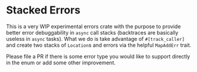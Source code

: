 # Stacked Errors

This is a very WIP experimental errors crate with the purpose to provide better error debuggability in `async` call stacks (backtraces are basically useless in `async` tasks). What we do is take advantage of `#[track_caller]` and create two stacks of `Location`s and errors via the helpful `MapAddErr` trait.

Please file a PR if there is some error type you would like to support directly in the enum or add some other improvement.
